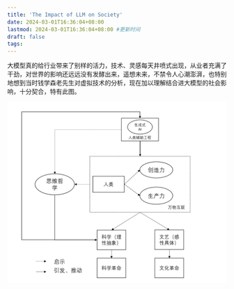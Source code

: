 ```yaml
---
title: 'The Impact of LLM on Society'
date: 2024-03-01T16:36:04+08:00
lastmod: 2024-03-01T16:36:04+08:00 #更新时间
draft: false
tags: 
---
```


大模型真的给行业带来了别样的活力，技术、灵感每天井喷式出现，从业者充满了干劲，对世界的影响还远远没有发酵出来，遥想未来，不禁令人心潮澎湃，也特别地想到当时钱学森老先生对虚拟技术的分析，现在加以理解结合进大模型的社会影响，十分契合，特有此图。

![LLM-Human](The-impact-of-LLM-on-society.assets/LLM-Human.png)
